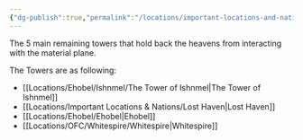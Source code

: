 ```yaml
---
{"dg-publish":true,"permalink":"/locations/important-locations-and-nations/the-5-towers/","tags":["Display"],"updated":"2024-12-31T20:49:53.781+00:00"}
---
```


The 5 main remaining towers that hold back the heavens from interacting with the material plane.

The Towers are as following:
- [[Locations/Ehobel/Ishnmel/The Tower of Ishnmel\|The Tower of Ishnmel]]
- [[Locations/Important Locations & Nations/Lost Haven\|Lost Haven]] 
- [[Locations/Ehobel/Ehobel\|Ehobel]] 
- [[Locations/OFC/Whitespire/Whitespire\|Whitespire]] 